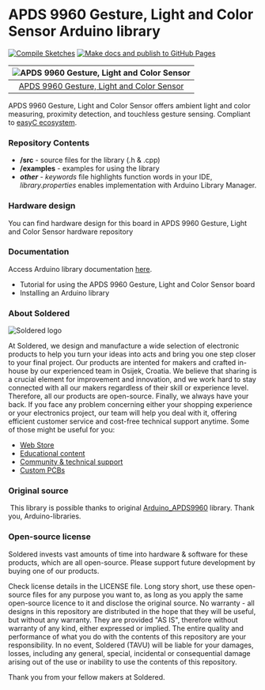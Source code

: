 # APDS 9960 Gesture, Light and Color Sensor Arduino library

[![Compile Sketches](http://github-actions.40ants.com/e-radionicacom/Soldered-APDS9960-Light-Gesture-Color-Sensor-Arduino-Library/matrix.svg?branch=dev&only=Compile%20Sketches)](https://github.com/e-radionicacom/Soldered-APDS9960-Light-Gesture-Color-Sensor-Arduino-Library/actions/workflows/compile_test.yml)
[![Make docs and publish to GitHub Pages](https://github.com/e-radionicacom/Soldered-APDS9960-Light-Gesture-Color-Sensor-Arduino-Library/actions/workflows/make_docs.yml/badge.svg?branch=dev)](https://github.com/e-radionicacom/Soldered-APDS9960-Light-Gesture-Color-Sensor-Arduino-Library/actions/workflows/make_docs.yml)

| ![APDS 9960 Gesture, Light and Color Sensor](https://upload.wikimedia.org/wikipedia/commons/8/8f/Example_image.svg) |
| :---------------------------------------------------------------------------------------------: |
| [APDS 9960 Gesture, Light and Color Sensor](https://www.solde.red/333047)                                                            |

APDS 9960 Gesture, Light and Color Sensor offers ambient light and color measuring, proximity detection, and touchless gesture sensing.
Compliant to [easyC ecosystem](https://www.soldered.com/easyC). 

### Repository Contents
- **/src** - source files for the library (.h & .cpp)
- **/examples** - examples for using the library
- ***other*** - *keywords* file highlights function words in your IDE, *library.properties* enables implementation with Arduino Library Manager.

### Hardware design
You can find hardware design for this board in APDS 9960 Gesture, Light and Color Sensor hardware repository

### Documentation

Access Arduino library documentation [here](https://e-radionicacom.github.io/Soldered-APDS9960-Light-Gesture-Color-Sensor-Arduino-Library/).

- Tutorial for using the APDS 9960 Gesture, Light and Color Sensor board
- Installing an Arduino library

### About Soldered
![Soldered logo](https://raw.githubusercontent.com/e-radionicacom/Soldered-APDS9960-Light-Gesture-Color-Sensor-Arduino-Library/dev/extras/Logo%20horizontal-2.svg)

At Soldered, we design and manufacture a wide selection of electronic products to help you turn your ideas into acts and bring you one step closer to your final project. Our products are intented for makers and crafted in-house by our experienced team in Osijek, Croatia. We believe that sharing is a crucial element for improvement and innovation, and we work hard to stay connected with all our makers regardless of their skill or experience level. Therefore, all our products are open-source. Finally, we always have your back. If you face any problem concerning either your shopping experience or your electronics project, our team will help you deal with it, offering efficient customer service and cost-free technical support anytime. Some of those might be useful for you:

- [Web Store](https://www.soldered.com)
- [Educational content](https://learn.soldered.com)
- [Community & technical support](https://community.soldered.com)
- [Custom PCBs](https://pcb.soldered.com)


### Original source
​
This library is possible thanks to original [Arduino_APDS9960](https://github.com/arduino-libraries/Arduino_APDS9960) library. Thank you, Arduino-libraries. 


### Open-source license
Soldered invests vast amounts of time into hardware & software for these products, which are all open-source. Please support future development by buying one of our products. 

Check license details in the LICENSE file. Long story short, use these open-source files for any purpose you want to, as long as you apply the same open-source licence to it and disclose the original source. No warranty - all designs in this repository are distributed in the hope that they will be useful, but without any warranty. They are provided "AS IS", therefore without warranty of any kind, either expressed or implied. The entire quality and performance of what you do with the contents of this repository are your responsibility. In no event, Soldered (TAVU) will be liable for your damages, losses, including any general, special, incidental or consequential damage arising out of the use or inability to use the contents of this repository. 

Thank you from your fellow makers at Soldered.

